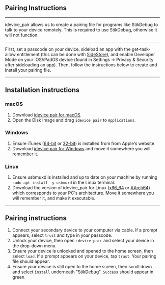## Pairing Instructions


---

idevice_pair allows us to create a pairing file for programs like StikDebug to talk to your device remotely. This is required to use StikDebug, otherwise it will not function.

---

First, set a passcode on your device, sideload an app with the get-task-allow entitlement (this can be done with [SideStore](https://sidestore.io/)), and enable Developer Mode on your iOS/iPadOS device (found in Settings -> Privacy & Security after sideloading an app). Then, follow the instructions below to create and install your pairing file.

---

## Installation instructions

### macOS

1. Download [idevice pair for macOS](https://github.com/jkcoxson/idevice_pair/releases/latest/download/iDevicePair--macos-universal.dmg).
2. Open the Disk Image and drag `idevice pair` to `Applications`.

### Windows

1. Ensure iTunes ([64-bit](https://apple.com/itunes/download/win64) or [32-bit](https://apple.com/itunes/download/win32)) is installed from from Apple's website.
2. Download [idevice pair for Windows](https://github.com/jkcoxson/idevice_pair/releases/latest/download/iDevicePair--windows-x86_64.exe) and move it somewhere you will remember it.

### Linux

1. Ensure usbmuxd is installed and up to date on your machine by running `sudo apt install -y usbmuxd` in the Linux terminal.
2. Download the version of idevice_pair for Linux ([x86_64](https://github.com/jkcoxson/idevice_pair/releases/latest/download/iDevicePair--linux-x86_64.AppImage) or [AArch64](https://github.com/jkcoxson/idevice_pair/releases/latest/download/iDevicePair--linux-aarch64.AppImage)) which corresponds to your PC's architecture. Move it somewhere you will remember it, and make it executable.

---

## Pairing instructions

1. Connect your secondary device to your computer via cable. If a prompt appears, select `trust` and type in your passcode.
2. Unlock your device, then open `idevice pair` and select your device in the drop-down menu.
3. Ensure your device is unlocked and opened to the home screen, then select `load`. If a prompt appears on your device, tap `trust`. Your pairing file should appear.
4. Ensure your device is still open to the home screen, then scroll down and select `install` underneath "StikDebug". `Success` should appear in green.
